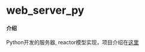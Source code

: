 # web_server_py

#### 介绍
Python开发的服务器, reactor模型实现，项目介绍在[这里](https://github.com/xxyzll/web_server_cpp)


